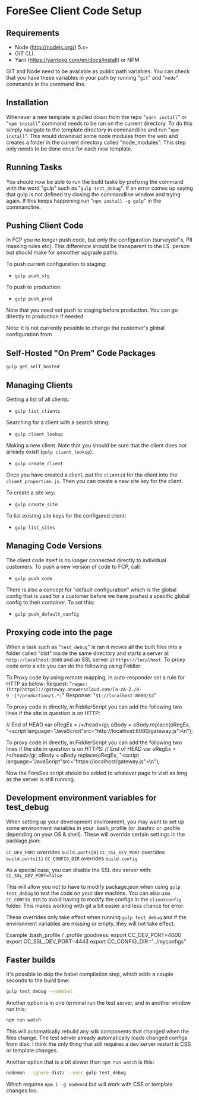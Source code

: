 # ForeSee Client Code Setup

## Requirements

- Node (http://nodejs.org/) 5.x+
- GIT CLI.
- Yarn (https://yarnpkg.com/en/docs/install) or NPM

GIT and Node need to be available as public path variables. You can check that you have these variables in your path by running "`git`" and "`node`" commands in the command line.

## Installation

Whenever a new template is pulled down from the repo "`yarn install`" or "`npm install`" command needs to be ran on the current directory. To do this simply navigate to the template directory in commandline and run "`npm install`". This would download some node modules from the web and creates a folder in the current directory called "node_modules". This step only needs to be done once for each new template.

## Running Tasks

You should now be able to run the build tasks by prefixing the command with the word "gulp" such as "`gulp test_debug`". If an error comes up saying that gulp is not defined try closing the commandline window and trying again. If this keeps happening run "`npm install -g gulp`" in the commandline.

## Pushing Client Code

In FCP you no longer push code, but only the configuration (surveydef's, PII masking rules etc). This difference should be transparent to the I.S. person but should make for smoother upgrade paths.

To push current configuration to staging:

- `gulp push_stg`

To push to production:

- `gulp push_prod`

Note that you need not push to staging before production. You can go directly to production if needed.

Note: it is not currently possible to change the customer's global configuration from

## Self-Hosted "On Prem" Code Packages

`gulp get_self_hosted`

## Managing Clients

Getting a list of all clients:

- `gulp list_clients`

Searching for a client with a search string:

- `gulp client_lookup`

Making a new client. Note that you should be sure that the client does not already exist! (`gulp client_lookup`).

- `gulp create_client`

Once you have created a client, put the `clientid` for the client into the `client_properties.js`. Then you can create a new site key for the client.

To create a site key:

- `gulp create_site`

To list existing site keys for the configured client:

- `gulp list_sites`

## Managing Code Versions

The client code itself is no longer connected directly to individual customers. To push a new version of code to FCP, call:

- `gulp push_code`

There is also a concept for "default configuration" which is the global config that is used for a customer before we have pushed a specific global config to their container. To set this:

- `gulp push_default_config`

## Proxying code into the page

When a task such as "`test_debug`" is ran it moves all the built files into a folder called "dist" inside the same directory and starts a server at `http://localhost:8080` and an SSL server at `https://localhost`. To proxy code onto a site you can do the following using Fiddler:

To Proxy code by using remote mapping, in auto-responder set a rule for HTTP as below:
Request: "`regex:(http|https)://gateway.answerscloud.com/[a-zA-Z./0-9_-]*/production/(.*)`"
Response: "`$1://localhost:8080/$3`"

To proxy code in directly, in FiddlerScript you can add the following two lines if the site in question is on HTTP:

// End of HEAD
var oRegEx = /<\/head>/gi;
oBody = oBody.replace(oRegEx, "<script language=\"JavaScript\"src=\"http://localhost:8080/gateway.js\"></script>\n</head>");

To proxy code in directly, in FiddlerScript you can add the following two lines if the site in question is on HTTPS:
// End of HEAD
var oRegEx = /<\/head>/gi;
oBody = oBody.replace(oRegEx, "<script language=\"JavaScript\"src=\"https://localhost/gateway.js\"></script>\n</head>");

Now the ForeSee script should be added to whatever page to visit as long as the server is still running.

## Development environment variables for test_debug

When setting up your development environment, you may want to set up some environment variables in your .bash_profile (or .bashrc or .profile depending on your OS & shell). These will override certain settings in the package.json:

`CC_DEV_PORT` overrides `build.ports[0]`
`CC_SSL_DEV_PORT` overrides `build.ports[1]`
`CC_CONFIG_DIR` overrides `build.config`

As a special case, you can disable the SSL dev server with:
`CC_SSL_DEV_PORT=false`

This will allow you not to have to modify package.json when using `gulp test_debug` to test the code on your dev machine. You can also use `CC_CONFIG_DIR` to avoid having to modify the configs in the `clientconfig` folder. This makes working with git a bit easier and less chance for error.

These overrides only take effect when running `gulp test_debug` and if the environment variables are missing or empty, they will not take effect.

Example .bash_profile / .profile goodness:
export CC_DEV_PORT=4000
export CC_SSL_DEV_PORT=4443
export CC_CONFIG_DIR="../myconfigs"

## Faster builds

It's possible to skip the babel compilation step, which adds a couple seconds to the build time:

```bash
gulp test_debug --nobabel
```

Another option is in one terminal run the test server, and in another window run this:

```bash
npm run watch
```

This will automatically rebuild any sdk components that changed when the files change. The test
server already automatically loads changed configs from disk. I think the only thing that still
requires a dev server restart is CSS or template changes.

Another option that is a bit slower than `npm run watch` is this:

```bash
nodemon --ignore dist/ --exec gulp test_debug
```

Which requires `npm i -g nodemod` but will work with CSS or template changes too.
